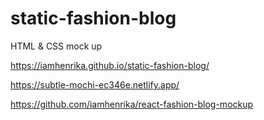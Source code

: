 # static-fashion-blog

 HTML & CSS mock up

https://iamhenrika.github.io/static-fashion-blog/





https://subtle-mochi-ec346e.netlify.app/

https://github.com/iamhenrika/react-fashion-blog-mockup
